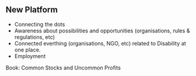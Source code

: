 New Platform
------------
* Connecting the dots
* Awareness about possibilities and opportunities (organisations, rules & regulations, etc)
* Connected everthing (organisations, NGO, etc) related to Disability at one place.
* Employment

Book: Common Stocks and Uncommon Profits
